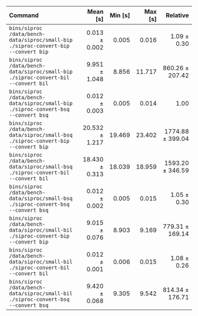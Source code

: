 | Command | Mean [s] | Min [s] | Max [s] | Relative |
|:---|---:|---:|---:|---:|
| `bins/siproc /data/bench-data/siproc/small-bip ./siproc-convert-bip --convert bip` | 0.013 ± 0.002 | 0.005 | 0.016 | 1.09 ± 0.30 |
| `bins/siproc /data/bench-data/siproc/small-bip ./siproc-convert-bil --convert bil` | 9.951 ± 1.048 | 8.856 | 11.717 | 860.26 ± 207.42 |
| `bins/siproc /data/bench-data/siproc/small-bip ./siproc-convert-bsq --convert bsq` | 0.012 ± 0.003 | 0.005 | 0.014 | 1.00 |
| `bins/siproc /data/bench-data/siproc/small-bsq ./siproc-convert-bip --convert bip` | 20.532 ± 1.217 | 19.469 | 23.402 | 1774.88 ± 399.04 |
| `bins/siproc /data/bench-data/siproc/small-bsq ./siproc-convert-bil --convert bil` | 18.430 ± 0.313 | 18.039 | 18.959 | 1593.20 ± 346.59 |
| `bins/siproc /data/bench-data/siproc/small-bsq ./siproc-convert-bsq --convert bsq` | 0.012 ± 0.002 | 0.005 | 0.015 | 1.05 ± 0.30 |
| `bins/siproc /data/bench-data/siproc/small-bil ./siproc-convert-bip --convert bip` | 9.015 ± 0.076 | 8.903 | 9.169 | 779.31 ± 169.14 |
| `bins/siproc /data/bench-data/siproc/small-bil ./siproc-convert-bil --convert bil` | 0.012 ± 0.001 | 0.006 | 0.015 | 1.08 ± 0.26 |
| `bins/siproc /data/bench-data/siproc/small-bil ./siproc-convert-bsq --convert bsq` | 9.420 ± 0.068 | 9.305 | 9.542 | 814.34 ± 176.71 |
